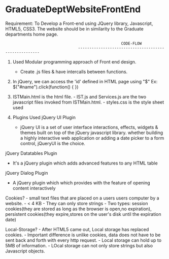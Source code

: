# GraduateDeptWebsiteFrontEnd
Requirement:
To Develop a Front-end using JQuery library, Javascript, HTML5, CSS3. The website should be in similarity to the Graduate departments home page.

                                                       CODE-FLOW
                                    -----------------------------------------------------
                                    
1. Used Modular programming approach of Front end design.
      - Create .js files & have intercalls between functions.
      
2. In jQuery, we can access the 'id' defined in HTML page using "$"
    Ex: $("#name").click(function() {
          })
          
3. ISTMain.html is the html file.
       - IST.js and Services.js are the two javascript files invoked from ISTMain.html.
       - styles.css is the style sheet used


4. Plugins Used
jQuery UI Plugin
   - jQuery UI is a set of user interface interactions, effects, widgets & themes built on top of the jQuery javascript library. whether building a highly interactive web application or adding a date picker to a form control, jQueryUI is the choice.
   
jQuery Datatables Plugin
  -  It's a jQuery plugin which adds advanced features to any HTML table
  
jQuery Dialog Plugin
   - A jQuery plugin which which provides with the feature of opening content interactively
   
   
   
   Cookies?
     - small text files that are placed on a users users computer by a website.
     - < 4 KB
     - They can only store strings
     - Two types: session cookies(they are stored as long as the browser is open,no expiration), persistent cookies(they expire,stores on the user's disk until the expiration date)
     
  Local-Storage?
     - After HTML5 came out, Local storage has replaced cookies.
     - Important difference is unlike cookies, data does not have to be sent back and forth with every http request.
     - Local storage can hold up to 5MB of information.
     - LOcal storage can not only store strings but also Javascript objects.
